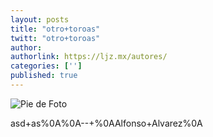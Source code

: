 ```yaml
---
layout: posts
title: "otro+toroas"
twitt: "otro+toroas"
author: 
authorlink: https://ljz.mx/autores/
categories: ['']
published: true
---
```

![Pie de Foto](http://i.imgur.com/GIQrSC9m.png)

asd+as%0A%0A--+%0AAlfonso+Alvarez%0A
